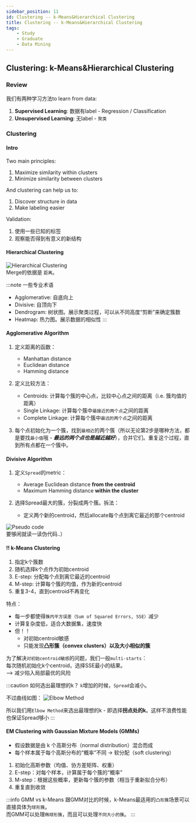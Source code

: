 ```yaml
---
sidebar_position: 11
id: Clustering -- k-Means&Hierarchical Clustering
title: Clustering -- k-Means&Hierarchical Clustering
tags:
    - Study
    - Graduate
    - Data Mining
---
```


## Clustering: k-Means&Hierarchical Clustering

### Review

我们有两种学习方法to learn from data:

1. **Supervised Learning**: 数据有label - Regression / Classification
2. **Unsupervised Learning**: 无label - `聚类`

### Clustering

#### Intro

Two main principles:

1. Maximize similarity within clusters
2. Minimize similarity between clusters

And clustering can help us to:

1. Discover structure in data
2. Make labeling easier

Validation:

1. 使用一些已知的标签
2. 观察能否得到有意义的新结构

#### Hierarchical Clustering

![Hierarchical Clustering](https://jcqn.oss-cn-beijing.aliyuncs.com/img_blog/514DM/514DM_25.png)  
Merge的依据是 `距离`。

:::note 一些专业术语

- Agglomerative: 自底向上
- Divisive: 自顶向下
- Dendrogram: 树状图。展示聚类过程，可以从不同高度“剪断”来确定簇数
- Heatmap: 热力图。展示数据的相似性
  :::

#### Agglomerative Algorithm

1. 定义距离的函数：
    - Manhattan distance
    - Euclidean distance
    - Hamming distance

2. 定义比较方法：
    - Centroids: 计算每个簇的中心点，比较中心点之间的距离（i.e. 簇均值的距离）
    - Single Linkage: 计算每个簇中`最接近的两个点`之间的距离
    - Complete Linkage: 计算每个簇中`最远的两个点`之间的距离

3. 每个点初始化为一个簇，找到`最相近`的两个簇（所以无论第2步是哪种方法，都是要找`最小值`哦 - **_最远的两个点也是越近越好_**），合并它们。重复这个过程，直到所有点都在一个簇中。

#### Divisive Algorithm

1. 定义`Spread`的metric：
    - Average Euclidean distance **from the centroid**
    - Maximum Hamming distance **within the cluster**

2. 选择Spread最大的簇，分裂成两个簇。拆法：
    - 定义两个新的centroid，然后allocate每个点到离它最近的那个centroid

![Pseudo code](https://jcqn.oss-cn-beijing.aliyuncs.com/img_blog/514DM/514DM_26.png)  
要够闲就读一读伪代码..）

#### !! k-Means Clustering

1. 指定k个簇数
2. 随机选择k个点作为初始centroid
3. E-step: 分配每个点到离它最近的centroid
4. M-step: 计算每个簇的均值，作为新的centroid
5. 重复3-4，直到centroid不再变化

特点：

- 每一步都使得`簇内平方误差（Sum of Squared Errors, SSE）`减少
- 计算复杂度低，适合大数据集，速度快
- 但！！
    - 对初始centroid敏感
    - 只能发现**凸形簇（convex clusters）**以及**大小相似的簇**

为了解决`对初始centroid敏感`的问题，我们一般`multi-starts`：  
每次随机初始化k个centroid，选择SSE最小的结果。  
--> 减少陷入局部最优的风险

:::caution 如何选出最理想的k？
`k`增加的时候，`Spread`会减小。

不过曲线如图：
![Elbow Method](https://jcqn.oss-cn-beijing.aliyuncs.com/img_blog/514DM/514DM_27.png)

所以我们用`Elbow Method`来选出最理想的k - 即选择**拐点处的k**。这样不浪费性能也保证Spread够小
:::

#### EM Clustering with Gaussian Mixture Models (GMMs)

- 假设数据是由 k 个高斯分布（normal distribution）混合而成
- 每个样本属于每个高斯分布的“概率”不同 -> 软分配（soft clustering）

1. 初始化高斯参数（均值、协方差矩阵、权重）
2. E-step：对每个样本，计算属于每个簇的“概率”
3. M-step：根据这些概率，更新每个簇的参数（相当于重新拟合分布）
4. 重复直到收敛

:::info GMM vs k-Means
跟GMM对比的时候，k-Means最适用的`凸形簇`场景可以直接具体为`球形簇`。  
而GMM可以处理`椭球形簇`，而且可以处理`不同大小的簇`。
:::
